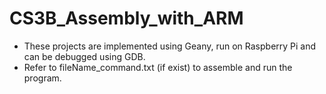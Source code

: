 # CS3B_Assembly_with_ARM

* These projects are implemented using Geany, run on Raspberry Pi and can be debugged using GDB.
* Refer to fileName_command.txt (if exist) to assemble and run the program.
